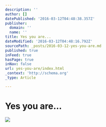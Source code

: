 ```yaml
---
description: ''
author: []
datePublished: '2016-03-12T04:48:38.357Z'
publisher:
  domain: ''
  name: ''
title: Yes you are...
dateModified: '2016-03-12T04:48:16.792Z'
sourcePath: _posts/2016-03-12-yes-you-are.md
published: true
inFeed: true
hasPage: true
inNav: false
url: yes-you-are/index.html
_context: 'http://schema.org'
_type: Article

---
```

# Yes you are...
![](https://the-grid-user-content.s3-us-west-2.amazonaws.com/d885dc75-5fc8-4c98-90bd-c886ca716401.png)